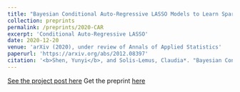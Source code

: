 ```yaml
---
title: "Bayesian Conditional Auto-Regressive LASSO Models to Learn Sparse Networks with Predictors"
collection: preprints
permalink: /preprints/2020-CAR
excerpt: 'Conditional Auto-Regressive LASSO'
date: 2020-12-20
venue: 'arXiv (2020), under review of Annals of Applied Statistics'
paperurl: 'https://arxiv.org/abs/2012.08397'
citation: '<b>Shen, Yunyi</b>, and Solis-Lemus, Claudia*. "Bayesian Conditional Auto-Regressive LASSO Models to Learn Sparse Networks with Predictors." arXiv (2020), under review of Annals of Applied Statistics.'
---
```


[See the project post here](https://yunyishen.ml/research/2020-Microbe)
Get the preprint [here](https://arxiv.org/abs/2012.08397)

